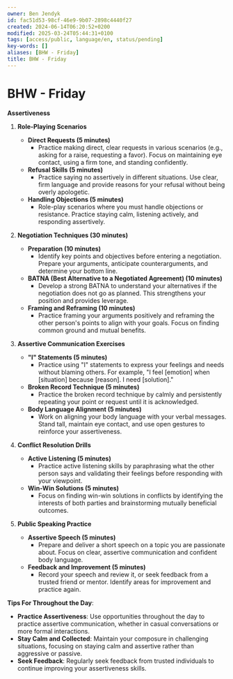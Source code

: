 ```yaml
---
owner: Ben Jendyk
id: fac51d53-98cf-46e9-9b07-2898c4440f27
created: 2024-06-14T06:20:52+0200
modified: 2025-03-24T05:44:31+0100
tags: [access/public, language/en, status/pending]
key-words: []
aliases: [BHW - Friday]
title: BHW - Friday
---
```


# BHW - Friday

**Assertiveness**

1. **Role-Playing Scenarios**
	- **Direct Requests (5 minutes)**
		- Practice making direct, clear requests in various scenarios (e.g., asking for a raise, requesting a favor). Focus on maintaining eye contact, using a firm tone, and standing confidently.
	- **Refusal Skills (5 minutes)**
		- Practice saying no assertively in different situations. Use clear, firm language and provide reasons for your refusal without being overly apologetic.
	- **Handling Objections (5 minutes)**
		- Role-play scenarios where you must handle objections or resistance. Practice staying calm, listening actively, and responding assertively.

3. **Negotiation Techniques (30 minutes)**
	- **Preparation (10 minutes)**
		- Identify key points and objectives before entering a negotiation. Prepare your arguments, anticipate counterarguments, and determine your bottom line.
	- **BATNA (Best Alternative to a Negotiated Agreement) (10 minutes)**
		- Develop a strong BATNA to understand your alternatives if the negotiation does not go as planned. This strengthens your position and provides leverage.
	- **Framing and Reframing (10 minutes)**
		- Practice framing your arguments positively and reframing the other person's points to align with your goals. Focus on finding common ground and mutual benefits.

4. **Assertive Communication Exercises**
	- **"I" Statements (5 minutes)**
		- Practice using "I" statements to express your feelings and needs without blaming others. For example, "I feel [emotion] when [situation] because [reason]. I need [solution]."
	- **Broken Record Technique (5 minutes)**
		- Practice the broken record technique by calmly and persistently repeating your point or request until it is acknowledged.
	- **Body Language Alignment (5 minutes)**
		- Work on aligning your body language with your verbal messages. Stand tall, maintain eye contact, and use open gestures to reinforce your assertiveness.

5. **Conflict Resolution Drills**
	- **Active Listening (5 minutes)**
		- Practice active listening skills by paraphrasing what the other person says and validating their feelings before responding with your viewpoint.
	- **Win-Win Solutions (5 minutes)**
		- Focus on finding win-win solutions in conflicts by identifying the interests of both parties and brainstorming mutually beneficial outcomes.

6. **Public Speaking Practice**
	- **Assertive Speech (5 minutes)**
		- Prepare and deliver a short speech on a topic you are passionate about. Focus on clear, assertive communication and confident body language.
	- **Feedback and Improvement (5 minutes)**
		- Record your speech and review it, or seek feedback from a trusted friend or mentor. Identify areas for improvement and practice again.

**Tips For Throughout the Day**:

- **Practice Assertiveness**: Use opportunities throughout the day to practice assertive communication, whether in casual conversations or more formal interactions.
- **Stay Calm and Collected**: Maintain your composure in challenging situations, focusing on staying calm and assertive rather than aggressive or passive.
- **Seek Feedback**: Regularly seek feedback from trusted individuals to continue improving your assertiveness skills.

